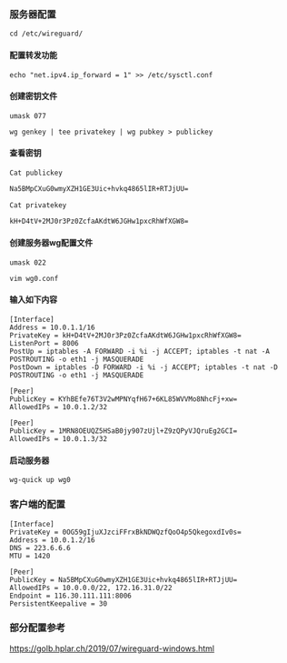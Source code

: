 ### 服务器配置
`cd /etc/wireguard/`
#### 配置转发功能
`echo "net.ipv4.ip_forward = 1" >> /etc/sysctl.conf`
#### 创建密钥文件
`umask 077`

`wg genkey | tee privatekey | wg pubkey > publickey
`
#### 查看密钥
`Cat publickey `

```markdown
Na5BMpCXuG0wmyXZH1GE3Uic+hvkq4865lIR+RTJjUU=
```

`Cat privatekey `

```markdown
kH+D4tV+2MJ0r3Pz0ZcfaAKdtW6JGHw1pxcRhWfXGW8=

```
#### 创建服务器wg配置文件
`umask 022`

`vim wg0.conf`
#### 输入如下内容
    [Interface]
    Address = 10.0.1.1/16
    PrivateKey = kH+D4tV+2MJ0r3Pz0ZcfaAKdtW6JGHw1pxcRhWfXGW8=
    ListenPort = 8006
    PostUp = iptables -A FORWARD -i %i -j ACCEPT; iptables -t nat -A POSTROUTING -o eth1 -j MASQUERADE
    PostDown = iptables -D FORWARD -i %i -j ACCEPT; iptables -t nat -D POSTROUTING -o eth1 -j MASQUERADE
    
    [Peer]
    PublicKey = KYhBEfe76T3V2wMPNYqfH67+6KL85WVVMo8NhcFj+xw=
    AllowedIPs = 10.0.1.2/32
    
    [Peer]
    PublicKey = 1MRN8OEUQZ5HSaB0jy907zUjl+Z9zQPyVJQruEg2GCI=
    AllowedIPs = 10.0.1.3/32
#### 启动服务器
`wg-quick up wg0
`
### 客户端的配置
    [Interface]
    PrivateKey = 0OG59gIjuXJzciFFrxBkNDWQzfQoO4p5QkegoxdIv0s=
    Address = 10.0.1.2/16
    DNS = 223.6.6.6
    MTU = 1420
    
    [Peer]
    PublicKey = Na5BMpCXuG0wmyXZH1GE3Uic+hvkq4865lIR+RTJjUU=
    AllowedIPs = 10.0.0.0/22, 172.16.31.0/22
    Endpoint = 116.30.111.111:8006
    PersistentKeepalive = 30
	
	
### 部分配置参考
https://golb.hplar.ch/2019/07/wireguard-windows.html
